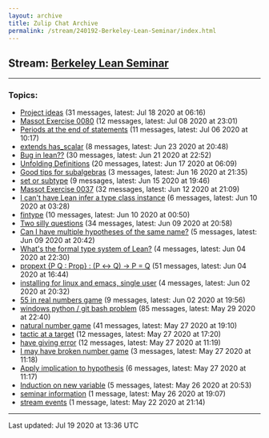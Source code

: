 ```yaml
---
layout: archive
title: Zulip Chat Archive
permalink: /stream/240192-Berkeley-Lean-Seminar/index.html
---
```


## Stream: [Berkeley Lean Seminar](http://robertylewis.com/archive/stream/240192-Berkeley-Lean-Seminar/index.html)
---

### Topics:

* [Project ideas](topic/Project.20ideas.html) (31 messages, latest: Jul 18 2020 at 06:16)
* [Massot Exercise 0080](topic/Massot.20Exercise.200080.html) (12 messages, latest: Jul 08 2020 at 23:01)
* [Periods at the end of statements](topic/Periods.20at.20the.20end.20of.20statements.html) (11 messages, latest: Jul 06 2020 at 10:17)
* [extends has_scalar](topic/extends.20has_scalar.html) (8 messages, latest: Jun 23 2020 at 20:48)
* [Bug in lean??](topic/Bug.20in.20lean.3F.3F.html) (30 messages, latest: Jun 21 2020 at 22:52)
* [Unfolding Definitions](topic/Unfolding.20Definitions.html) (20 messages, latest: Jun 17 2020 at 06:09)
* [Good tips for subalgebras](topic/Good.20tips.20for.20subalgebras.html) (3 messages, latest: Jun 16 2020 at 21:35)
* [set or subtype](topic/set.20or.20subtype.html) (9 messages, latest: Jun 15 2020 at 19:46)
* [Massot Exercise 0037](topic/Massot.20Exercise.200037.html) (32 messages, latest: Jun 12 2020 at 21:09)
* [I can't have Lean infer a type class instance](topic/I.20can't.20have.20Lean.20infer.20a.20type.20class.20instance.html) (6 messages, latest: Jun 10 2020 at 03:28)
* [fintype](topic/fintype.html) (10 messages, latest: Jun 10 2020 at 00:50)
* [Two silly questions](topic/Two.20silly.20questions.html) (34 messages, latest: Jun 09 2020 at 20:58)
* [Can I have multiple hypotheses of the same name?](topic/Can.20I.20have.20multiple.20hypotheses.20of.20the.20same.20name.3F.html) (5 messages, latest: Jun 09 2020 at 20:42)
* [What's the formal type system of Lean?](topic/What's.20the.20formal.20type.20system.20of.20Lean.3F.html) (4 messages, latest: Jun 04 2020 at 22:30)
* [propext {P Q : Prop} : (P ↔ Q) → P = Q](topic/propext.20.7BP.20Q.20.3A.20Prop.7D.20.3A.20(P.20.E2.86.94.20Q).20.E2.86.92.20P.20.3D.20Q.html) (51 messages, latest: Jun 04 2020 at 16:44)
* [installing for linux and emacs, single user](topic/installing.20for.20linux.20and.20emacs.2C.20single.20user.html) (4 messages, latest: Jun 02 2020 at 20:32)
* [55 in real numbers game](topic/55.20in.20real.20numbers.20game.html) (9 messages, latest: Jun 02 2020 at 19:56)
* [windows python / git bash problem](topic/windows.20python.20.2F.20git.20bash.20problem.html) (85 messages, latest: May 29 2020 at 22:40)
* [natural number game](topic/natural.20number.20game.html) (41 messages, latest: May 27 2020 at 19:10)
* [tactic at a target](topic/tactic.20at.20a.20target.html) (12 messages, latest: May 27 2020 at 17:20)
* [have giving error](topic/have.20giving.20error.html) (12 messages, latest: May 27 2020 at 11:19)
* [I may have broken number game](topic/I.20may.20have.20broken.20number.20game.html) (3 messages, latest: May 27 2020 at 11:18)
* [Apply implication to hypothesis](topic/Apply.20implication.20to.20hypothesis.html) (6 messages, latest: May 27 2020 at 11:17)
* [Induction on new variable](topic/Induction.20on.20new.20variable.html) (5 messages, latest: May 26 2020 at 20:53)
* [seminar information](topic/seminar.20information.html) (1 message, latest: May 26 2020 at 19:07)
* [stream events](topic/stream.20events.html) (1 message, latest: May 22 2020 at 21:14)

<hr><p>Last updated: Jul 19 2020 at 13:36 UTC</p>